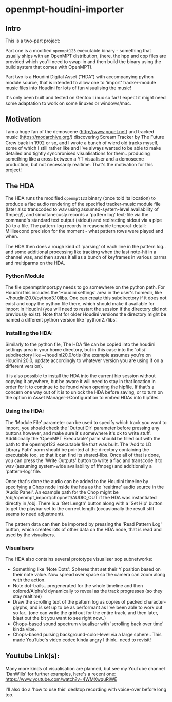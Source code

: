 # openmpt-houdini-importer

## Intro
This is a two-part project:

Part one is a modified `openmpt123` executable binary - something that usually ships with an OpenMPT distribution, (here, the hpp and cpp files are provided which you'll need to swap-in and then build the binary using the build system that comes with OpenMPT).

Part two is a Houdini Digital Asset ("HDA") with accompanying python module source, that is intended to allow one to 'import' tracker-module music files into Houdini for lots of fun visualising the music! 

It's only been built and tested on Gentoo Linux so far! I expect it might need some adaptation to work on some linuxes or windows/mac.

## Motivation
I am a huge fan of the demoscene (http://www.pouet.net) and tracked music (https://modarchive.org/) discovering Scream Tracker by The Future Crew back in 1992 or so, and I wrote a bunch of wierd old tracks myself, some of which I still rather like and I've always wanted to be able to make detailed and tightly synchronised visualisations for them.. producing something like a cross between a YT visualiser and a demoscene production, but not necessarily realtime. That's the motivation for this project!

## The HDA
The HDA runs the modified `openmpt123` binary (once told its location) to produce a flac audio rendering of the specified tracker-music module file (later also transcoded to wav using assumed-system-level availability of ffmpeg!), and simultaneously records a 'pattern log' text-file via the command's standard text output (stdout) and redirecting stdout via a pipe (`>`) to a file. The pattern-log records in reasonable temporal-detail: Millisecond precision for the moment - what pattern rows were played and when.

The HDA then does a rough kind of 'parsing' of each line in the pattern log.. and some additional processing like tracking when the last note-hit in a channel was, and then saves it all as a bunch of keyframes in various parms and multiparms on the HDA.

### Python Module
The file openmptImport.py needs to go somewhere on the python path. For Houdini this includes the 'Houdini settings' area in the user's homedir, like ~/houdini20.0/python3.10libs. One can create this subdirectory if it does not exist and copy the python file there, which should make it available for import in Houdini (you will need to restart the session if the directory did not previously exist). Note that for older Houdini versions the directory might be named a different python version like 'python2.7libs'.

### Installing the HDA:
Similarly to the python file, The HDA file can be copied into the houdini settings area in your home directory, but in this case into the 'otls/' subdirectory like ~/houdini20.0/otls (the example assumes you're on Houdini 20.0, update accordingly to whatever version you are using if on a different version). 

It is also possible to install the HDA into the current hip session without copying it anywhere, but be aware it will need to stay in that location in order for it to continue to be found when opening the hipfile. If that's a concern one way out of it is to unlock the HDA before saving, or to turn on the option in Asset Manager->Configuration to embed HDAs into hipfiles.

### Using the HDA:
The 'Module File' parameter can be used to specify which track you want to import, you should check the 'Output Dir' parameter before pressing any buttons however, and make sure it's somewhere it's ok to write stuff. Additionally the 'OpenMPT Executable' parm should be filled out with the path to the openmpt123 executable file that was built. The 'Add to LD Library Path' parm should be pointed at the directory containing the executable too, so that it can find its shared-libs. Once all of that is done, you can press the 'Write Outputs' button to write a flac and transcode it to wav (assuming system-wide availability of ffmpeg) and additionally a 'pattern-log' file.

Once that's done the audio can be added to the Houdini timeline by specifying a Chop node inside the hda as the 'realtime' audio source in the 'Audio Panel'. An example path for the Chop might be /obj/openmpt_import/chopnet1/AUDIO_OUT if the HDA was instantiated directly in /obj. There is a 'Get Length' button along with a 'Set Hip' button to get the playbar set to the correct length (occasionally the result still seems to need adjustment).

The pattern data can then be imported by pressing the 'Read Pattern Log' button, which creates lots of other data on the HDA node, that is read and used by the visualisers.

### Visualisers

The HDA also contains several prototype visualiser sop subnetworks:

* Something like 'Note Dots': Spheres that set their Y position based on their note value. Now spread over space so the camera can zoom along with the action.
* Note dot-trails.. pregenerated for the whole timeline and then colored/Alpha'd dynamically to reveal as the track progresses (so they stay realtime)
* Draw the scrolling text of the pattern log as copies of packed character-glyphs, and is set up to be as performant as I've been able to work out so far.. (one can write the grid out for the entire track, and then later, blast out the bit you want to see right now..)
* Chops-based sound spectrum visualiser with 'scrolling back over time' kinda vibe.
* Chops-based pulsing background-color-level via a large sphere.. This made YouTube's video codec kinda angry I think.. need to revisit!

## Youtube Link(s):
Many more kinds of visualisation are planned, but see my YouTube channel 'DanWills' for further examples, here's a recent one:
https://www.youtube.com/watch?v=4WMXwquRiWE

I'll also do a 'how to use this' desktop recording with voice-over before long too.
